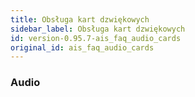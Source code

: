```yaml
---
title: Obsługa kart dzwiękowych
sidebar_label: Obsługa kart dzwiękowych
id: version-0.95.7-ais_faq_audio_cards
original_id: ais_faq_audio_cards
---
```


### Audio
